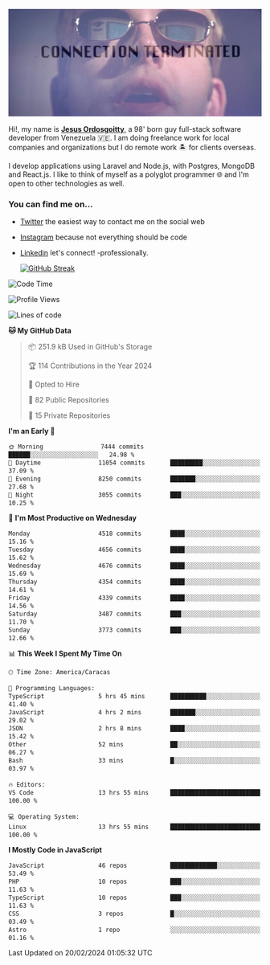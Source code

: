 ![hackers movie reference](./disconnected.jpg)

Hi!, my name is [**Jesus Ordosgoitty**](https://jodaz.dev), a 98' born guy full-stack software developer from Venezuela 🇻🇪. I am doing freelance work for local companies and organizations but I do remote work 🏝️ for clients overseas. 

I develop applications using Laravel and Node.js, with Postgres, MongoDB and React.js. I like to think of myself as a polyglot programmer 🌐 and I'm open to other technologies as well.

### You can find me on...

- [Twitter](https://twitter.com/jodaz_) the easiest way to contact me on the social web
- [Instagram](https://instagram.com/jodaz_) because not everything should be code
- [Linkedin](https://linkedin.com/in/jodaz) let's connect! -professionally.


    [![GitHub Streak](https://streak-stats.demolab.com?user=jodaz&theme=tokyonight)](https://git.io/streak-stats)

<!--START_SECTION:waka-->
![Code Time](http://img.shields.io/badge/Code%20Time-4%2C635%20hrs%207%20mins-blue)

![Profile Views](http://img.shields.io/badge/Profile%20Views-0-blue)

![Lines of code](https://img.shields.io/badge/From%20Hello%20World%20I%27ve%20Written-83.3%20million%20lines%20of%20code-blue)

**🐱 My GitHub Data** 

> 📦 251.9 kB Used in GitHub's Storage 
 > 
> 🏆 114 Contributions in the Year 2024
 > 
> 💼 Opted to Hire
 > 
> 📜 82 Public Repositories 
 > 
> 🔑 15 Private Repositories 
 > 
**I'm an Early 🐤** 

```text
🌞 Morning                7444 commits        ██████░░░░░░░░░░░░░░░░░░░   24.98 % 
🌆 Daytime                11054 commits       █████████░░░░░░░░░░░░░░░░   37.09 % 
🌃 Evening                8250 commits        ███████░░░░░░░░░░░░░░░░░░   27.68 % 
🌙 Night                  3055 commits        ███░░░░░░░░░░░░░░░░░░░░░░   10.25 % 
```
📅 **I'm Most Productive on Wednesday** 

```text
Monday                   4518 commits        ████░░░░░░░░░░░░░░░░░░░░░   15.16 % 
Tuesday                  4656 commits        ████░░░░░░░░░░░░░░░░░░░░░   15.62 % 
Wednesday                4676 commits        ████░░░░░░░░░░░░░░░░░░░░░   15.69 % 
Thursday                 4354 commits        ████░░░░░░░░░░░░░░░░░░░░░   14.61 % 
Friday                   4339 commits        ████░░░░░░░░░░░░░░░░░░░░░   14.56 % 
Saturday                 3487 commits        ███░░░░░░░░░░░░░░░░░░░░░░   11.70 % 
Sunday                   3773 commits        ███░░░░░░░░░░░░░░░░░░░░░░   12.66 % 
```


📊 **This Week I Spent My Time On** 

```text
🕑︎ Time Zone: America/Caracas

💬 Programming Languages: 
TypeScript               5 hrs 45 mins       ██████████░░░░░░░░░░░░░░░   41.40 % 
JavaScript               4 hrs 2 mins        ███████░░░░░░░░░░░░░░░░░░   29.02 % 
JSON                     2 hrs 8 mins        ████░░░░░░░░░░░░░░░░░░░░░   15.42 % 
Other                    52 mins             ██░░░░░░░░░░░░░░░░░░░░░░░   06.27 % 
Bash                     33 mins             █░░░░░░░░░░░░░░░░░░░░░░░░   03.97 % 

🔥 Editors: 
VS Code                  13 hrs 55 mins      █████████████████████████   100.00 % 

💻 Operating System: 
Linux                    13 hrs 55 mins      █████████████████████████   100.00 % 
```

**I Mostly Code in JavaScript** 

```text
JavaScript               46 repos            █████████████░░░░░░░░░░░░   53.49 % 
PHP                      10 repos            ███░░░░░░░░░░░░░░░░░░░░░░   11.63 % 
TypeScript               10 repos            ███░░░░░░░░░░░░░░░░░░░░░░   11.63 % 
CSS                      3 repos             █░░░░░░░░░░░░░░░░░░░░░░░░   03.49 % 
Astro                    1 repo              ░░░░░░░░░░░░░░░░░░░░░░░░░   01.16 % 
```




 Last Updated on 20/02/2024 01:05:32 UTC
<!--END_SECTION:waka-->
